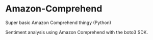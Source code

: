 # Amazon-Comprehend
Super basic Amazon Comprehend thingy (Python)

Sentiment analysis using Amazon Comprehend with the boto3 SDK. 
